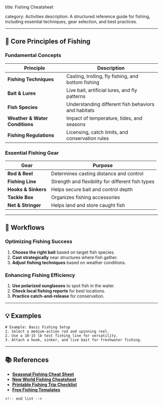 title: Fishing Cheatsheet

category: Activities
description: A structured reference guide for fishing, including essential techniques, gear selection, and best practices.

---

## 🎣 **Core Principles of Fishing**

### **Fundamental Concepts**

| Principle                            | Description                                         |
| ------------------------------------ | --------------------------------------------------- |
| **Fishing Techniques**         | Casting, trolling, fly fishing, and bottom fishing  |
| **Bait & Lures**               | Live bait, artificial lures, and fly patterns       |
| **Fish Species**               | Understanding different fish behaviors and habitats |
| **Weather & Water Conditions** | Impact of temperature, tides, and seasons           |
| **Fishing Regulations**        | Licensing, catch limits, and conservation rules     |

### **Essential Fishing Gear**

| Gear                      | Purpose                                           |
| ------------------------- | ------------------------------------------------- |
| **Rod & Reel**      | Determines casting distance and control           |
| **Fishing Line**    | Strength and flexibility for different fish types |
| **Hooks & Sinkers** | Helps secure bait and control depth               |
| **Tackle Box**      | Organizes fishing accessories                     |
| **Net & Stringer**  | Helps land and store caught fish                  |

---

## 🔄 **Workflows**

### **Optimizing Fishing Success**

1. **Choose the right bait** based on target fish species.
2. **Cast strategically** near structures where fish gather.
3. **Adjust fishing techniques** based on weather conditions.

### **Enhancing Fishing Efficiency**

1. **Use polarized sunglasses** to spot fish in the water.
2. **Check local fishing reports** for best locations.
3. **Practice catch-and-release** for conservation.

---

## 💡 **Examples**

```plaintext
# Example: Basic Fishing Setup
1. Select a medium-action rod and spinning reel.  
2. Use a 10-15 lb test fishing line for versatility.  
3. Attach a hook, sinker, and live bait for freshwater fishing.  
```

---

## 📚 **References**

- **[Seasonal Fishing Cheat Sheet](https://docslib.org/doc/13679/seasonal-fishing-cheat-sheet-this-cheat-sheet-is-a-basic-graphical-chart-to-help-you-be-a-better-fisherman)**
- **[New World Fishing Cheatsheet](https://pdf4pro.com/view/new-world-fishing-cheatsheet-5f2e86.html)**
- **[Printable Fishing Trip Checklist](https://printable.conaresvirtual.edu.sv/en/printable-fishing-trip-checklist.html)**
- **[Free Fishing Templates](https://slidesdocs.com/excel-sheets/fishing)**

```
<!-- end list -->
```